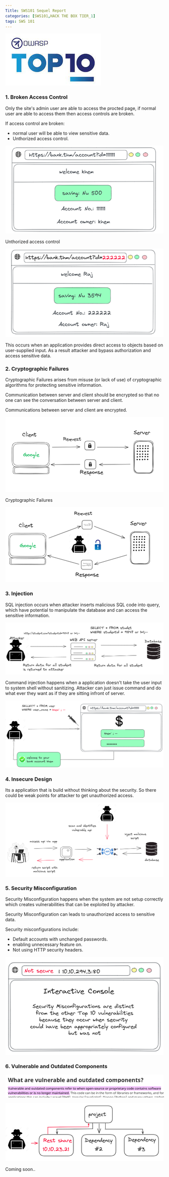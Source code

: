 ```yaml
---
Title: SWS101 Sequel Report
categories: [SWS101,HACK THE BOX TIER_1]
tags: SWS 101
---
```


![sequel](../assets/owasp/owasp.jpeg)

### 1. Broken Access Control

Only the site's admin user are able to access the procted page, if normal user are able to access them then access controls are broken. 

If access control are broken:
* normal user will be able to view sensitive data.
* Unthorized access control.

![user platform](../assets/owasp/acces2.png)

Unthorized access control

![broken access](../assets/owasp/acces1.png)

This occurs when an application provides direct access to objects based on user-supplied input. As a result attacker and  bypass authorization and access sensitive data.

### 2. Cryptographic Failures

Cryptographic Failures arises from misuse (or lack of use) of cryptographic algorithms for protecting sensitive information.

Communication between server and client should be encrypted so that no one can see the conversation between server and client.

Communications between server and client are encrypted.

![cryptographic](../assets/owasp/cryptography.png)

 Cryptographic Failures

![cryptography fail](../assets/owasp/cryptographicfail.png)

### 3. Injection

SQL injection occurs when attacker inserts malicious SQL code into query, which have potential to manipulate the database and  can access the sensitive information.

![sql injection attack](../assets/owasp/sqlinjectionattack.png)

Command injection happens when a application doesn't take the user input to system shell without sanitizing. Attacker can just issue command and do what ever they want as if they are sitting infront of server.

![sql injection attack](../assets/owasp/commandinjection.png)


### 4. Insecure Design

Its a application that is build without thinking about the security. So there could be weak points for attacker to get unauthorized access.

![insecure design](../assets/owasp/insecuredesign.png)


### 5. Security Misconfiguration

Security Misconfiguration happens when the system are not setup correctly which creates vulnerabilities that can be exploited by attacker.

Security Misconfiguration can leads to unauthorized access to sensitive data. 


Security misconfigurations include:

* Default accounts with unchanged passwords.
* enabling unnecessary feature on.
* Not using HTTP security headers.

![security misconfiguration](../assets/owasp/securitymis.png)


### 6. Vulnerable and Outdated Components

![Vulnerable](../assets/owasp/outdate.png)


![Vulnerable](../assets/owasp/Vulnerable.png)

Coming soon..









